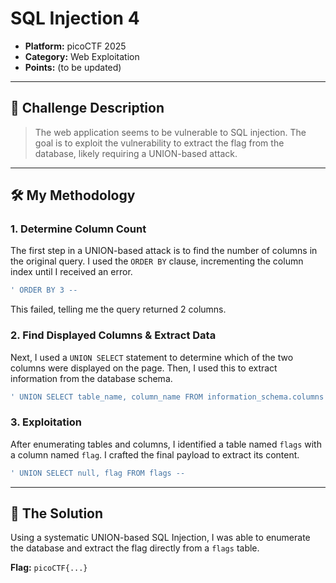 # SQL Injection 4

- **Platform:** picoCTF 2025
- **Category:** Web Exploitation
- **Points:** (to be updated)

---

## 📝 Challenge Description

> The web application seems to be vulnerable to SQL injection. The goal is to exploit the vulnerability to extract the flag from the database, likely requiring a UNION-based attack.

---

## 🛠️ My Methodology

### 1. Determine Column Count
The first step in a UNION-based attack is to find the number of columns in the original query. I used the `ORDER BY` clause, incrementing the column index until I received an error.
```sql
' ORDER BY 3 --
````

This failed, telling me the query returned 2 columns.

### 2\. Find Displayed Columns & Extract Data

Next, I used a `UNION SELECT` statement to determine which of the two columns were displayed on the page. Then, I used this to extract information from the database schema.

```sql
' UNION SELECT table_name, column_name FROM information_schema.columns --
```

### 3\. Exploitation

After enumerating tables and columns, I identified a table named `flags` with a column named `flag`. I crafted the final payload to extract its content.

```sql
' UNION SELECT null, flag FROM flags --
```

-----

## 🏁 The Solution

Using a systematic UNION-based SQL Injection, I was able to enumerate the database and extract the flag directly from a `flags` table.

**Flag:** `picoCTF{...}`

````